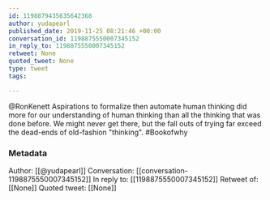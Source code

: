 ```yaml
---
id: 1198879435635642368
author: yudapearl
published_date: 2019-11-25 08:21:46 +00:00
conversation_id: 1198875550007345152
in_reply_to: 1198875550007345152
retweet: None
quoted_tweet: None
type: tweet
tags:

---
```


@RonKenett Aspirations to formalize then automate human thinking did more for our understanding of human thinking than all the thinking that was done before. We might never get there, but the fall outs of trying far exceed the dead-ends of old-fashion "thinking". #Bookofwhy

### Metadata

Author: [[@yudapearl]]
Conversation: [[conversation-1198875550007345152]]
In reply to: [[1198875550007345152]]
Retweet of: [[None]]
Quoted tweet: [[None]]

